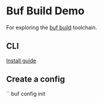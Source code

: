 # Buf Build Demo

For exploring the [buf build](https://buf.build/docs) toolchain.

## CLI

[Install guide](https://buf.build/docs/installation/)

## Create a config

``
buf config init
```
